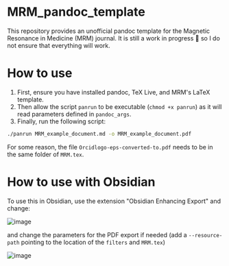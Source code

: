 # MRM_pandoc_template
This repository provides an unofficial pandoc template for the Magnetic Resonance in Medicine (MRM) journal. It is still a work in progress 👷 so I do not ensure that everything will work.

# How to use
1. First, ensure you have installed pandoc, TeX Live, and MRM's LaTeX template.
2. Then allow the script `panrun` to be executable (`chmod +x panrun`) as it will read parameters defined in `pandoc_args`.
3. Finally, run the following script: 
```bash
./panrun MRM_example_document.md -o MRM_example_document.pdf
```
For some reason, the file `Orcidlogo-eps-converted-to.pdf` needs to be in the same folder of `MRM.tex`.

# How to use with Obsidian
To use this in Obsidian, use the extension "Obsidian Enhancing Export" and change:

![image](https://github.com/cncastillo/MRM_pandoc_template/assets/5957134/0b4b0e37-6771-4c85-85c5-2f317afd9af0)

and change the parameters for the PDF export if needed (add a `--resource-path` pointing to the location of the `filters` and `MRM.tex`)

![image](https://github.com/cncastillo/MRM_pandoc_template/assets/5957134/b701525b-528b-4645-913a-f61c8b1b2a5e)



